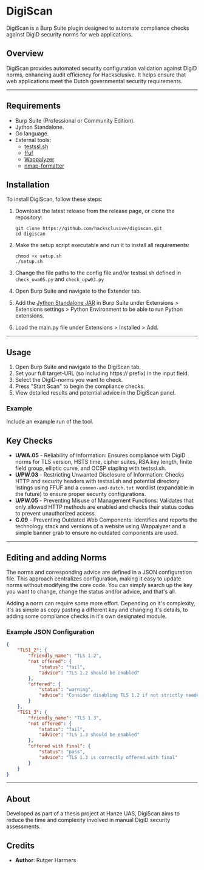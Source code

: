 # DigiScan

DigiScan is a Burp Suite plugin designed to automate compliance checks against DigiD security norms for web applications.

## Overview

DigiScan provides automated security configuration validation against DigiD norms, enhancing audit efficiency for Hacksclusive. It helps ensure that web applications meet the Dutch governmental security requirements.

---

## Requirements

- Burp Suite (Professional or Community Edition).
- Jython Standalone.
- Go language.
- External tools:
  - [testssl.sh](https://testssl.sh/)
  - [ffuf](https://github.com/ffuf/ffuf)
  - [Wappalyzer](https://github.com/Webklex/wappalyzer)
  - [nmap-formatter](https://github.com/vdjagilev/nmap-formatter)

## Installation

To install DigiScan, follow these steps:

1. Download the latest release from the release page, or clone the repository:
   ```
   git clone https://github.com/hacksclusive/digiscan.git
   cd digiscan
   ```
   
2. Make the setup script executable and run it to install all requirements:
   ```
   chmod +x setup.sh
   ./setup.sh
   ```
   
3. Change the file paths to the config file and/or testssl.sh defined in `check_uwa05.py` and `check_upw03.py`
  
4. Open Burp Suite and navigate to the Extender tab.

5. Add the [Jython Standalone JAR](https://repo1.maven.org/maven2/org/python/jython-standalone/2.7.4b2/jython-standalone-2.7.4b2.jar) in Burp Suite under Extensions > Extensions settings > Python Environment to be able to run Python extensions.

6. Load the main.py file under Extensions > Installed > Add.

---

## Usage

1. Open Burp Suite and navigate to the DigiScan tab.
2. Set your full target-URL (so including https:// prefix) in the input field.
3. Select the DigiD-norms you want to check.
4. Press "Start Scan" to begin the compliance checks.
5. View detailed results and potential advice in the DigiScan panel.

### Example

Include an example run of the tool.

## Key Checks

- **U/WA.05** - Reliability of Information: Ensures compliance with DigiD norms for TLS version, HSTS time, cipher suites, RSA key length, finite field group, elliptic curve, and OCSP stapling with testssl.sh.
- **U/PW.03** - Restricting Unwanted Disclosure of Information: Checks HTTP and security headers with testssl.sh and potential directory listings using FFUF and a `common-and-dutch.txt` wordlist (expandable in the future) to ensure proper security configurations.
- **U/PW.05** - Preventing Misuse of Management Functions: Validates that only allowed HTTP methods are enabled and checks their status codes to prevent unauthorized access.
- **C.09** - Preventing Outdated Web Components: Identifies and reports the technology stack and versions of a website using Wappalyzer and a simple banner grab to ensure no outdated components are used.

---

## Editing and adding Norms

The norms and corresponding advice are defined in a JSON configuration file. This approach centralizes configuration, making it easy to update norms without modifying the core code. You can simply search up the key you want to change, change the status and/or advice, and that's all. 

Adding a norm can require some more effort. Depending on it's complexity, it's as simple as copy pasting a different key and changing it's details, to adding some compliance checks in it's own designated module.

### Example JSON Configuration

```json
{
    "TLS1_2": {
        "friendly_name": "TLS 1.2",
        "not offered": {
            "status": "fail",
            "advice": "TLS 1.2 should be enabled"
        },
        "offered": {
            "status": "warning",
            "advice": "Consider disabling TLS 1.2 if not strictly needed"
        }
    },
    "TLS1_3": {
        "friendly_name": "TLS 1.3",
        "not offered": {
            "status": "fail",
            "advice": "TLS 1.3 should be enabled"
        },
        "offered with final": {
            "status": "pass",
            "advice": "TLS 1.3 is correctly offered with final"
        }
    }
}
```

---

## About

Developed as part of a thesis project at Hanze UAS, DigiScan aims to reduce the time and complexity involved in manual DigiD security assessments.

## Credits

- **Author**: Rutger Harmers
